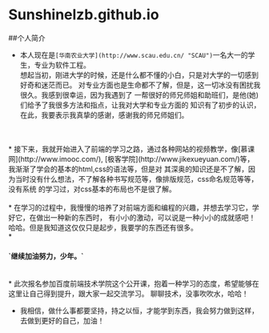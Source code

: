 # Sunshinelzb.github.io
##个人简介
* 本人现在是`[华南农业大学](http://www.scau.edu.cn/ "SCAU")`一名大一的学生，专业为软件工程。<br />
想起当初，刚进大学的时候，还是什么都不懂的小白，只是对大学的一切感到好奇和迷茫而已。
对专业方面也是生命都不了解，但是，这一切冰没有困扰我很久。我感到很幸运，因为我遇到了
一帮很好的师兄师姐和助班们，是他(她)们给予了我很多方法和指点，让我对大学和专业方面的
知识有了初步的认识，在此，我要表示我真挚的感谢，感谢我的师兄师姐们。
<br />
<br />
* 接下来，我就开始进入了前端的学习之路，通过各种网站的视频教学，像[慕课网](http://www.imooc.com/),
    [极客学院](http://www.jikexueyuan.com/)等，我渐渐了学会的基本的html,css的语法等，但是对
    其深奥的知识还是不了解，因为当时没有什么想法，不了解各种书写规范等，像排版规范，css命名规范等等，没有系统
    的学习过，对css基本的布局也不是很了解。
    <br />
    <br />
*   在学习的过程中，我慢慢的培养了对前端方面和编程的兴趣，并想去学习它，学好它，在做出一种新的东西时，
    有小小的激动，可以说是一种小小的成就感吧！哈哈。但是我知道这仅仅只是起步，我要学的东西还有很多。
    <br />
*    <h4>`继续加油努力，少年。`</h4>
    <br />
*    此次报名参加百度前端技术学院这个公开课，抱着一种学习的态度，希望能够在这里让自己得到提升，跟大家一起交流学习。
        聊聊技术，没事吹吹水，哈哈！

*  我相信，做什么事都要坚持，持之以恒，才能学到东西，我会努力做到这样，去做到更好的自己，加油！
   
